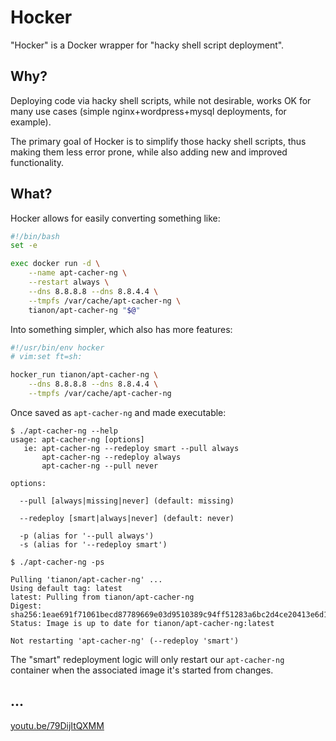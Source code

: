 # Hocker

"Hocker" is a Docker wrapper for "hacky shell script deployment".

## Why?

Deploying code via hacky shell scripts, while not desirable, works OK for many use cases (simple nginx+wordpress+mysql deployments, for example).

The primary goal of Hocker is to simplify those hacky shell scripts, thus making them less error prone, while also adding new and improved functionality.

## What?

Hocker allows for easily converting something like:

```bash
#!/bin/bash
set -e

exec docker run -d \
	--name apt-cacher-ng \
	--restart always \
	--dns 8.8.8.8 --dns 8.8.4.4 \
	--tmpfs /var/cache/apt-cacher-ng \
	tianon/apt-cacher-ng "$@"
```

Into something simpler, which also has more features:

```bash
#!/usr/bin/env hocker
# vim:set ft=sh:

hocker_run tianon/apt-cacher-ng \
	--dns 8.8.8.8 --dns 8.8.4.4 \
	--tmpfs /var/cache/apt-cacher-ng
```

Once saved as `apt-cacher-ng` and made executable:

```console
$ ./apt-cacher-ng --help
usage: apt-cacher-ng [options]
   ie: apt-cacher-ng --redeploy smart --pull always
       apt-cacher-ng --redeploy always
       apt-cacher-ng --pull never

options:

  --pull [always|missing|never] (default: missing)

  --redeploy [smart|always|never] (default: never)

  -p (alias for '--pull always')
  -s (alias for '--redeploy smart')

$ ./apt-cacher-ng -ps

Pulling 'tianon/apt-cacher-ng' ...
Using default tag: latest
latest: Pulling from tianon/apt-cacher-ng
Digest: sha256:1eae691f71061becd87789669e03d9510389c94ff51283a6bc2d4ce20413e6d1
Status: Image is up to date for tianon/apt-cacher-ng:latest

Not restarting 'apt-cacher-ng' (--redeploy 'smart')

```

The "smart" redeployment logic will only restart our `apt-cacher-ng` container when the associated image it's started from changes.

## ...

[youtu.be/79DijItQXMM](https://youtu.be/79DijItQXMM)
